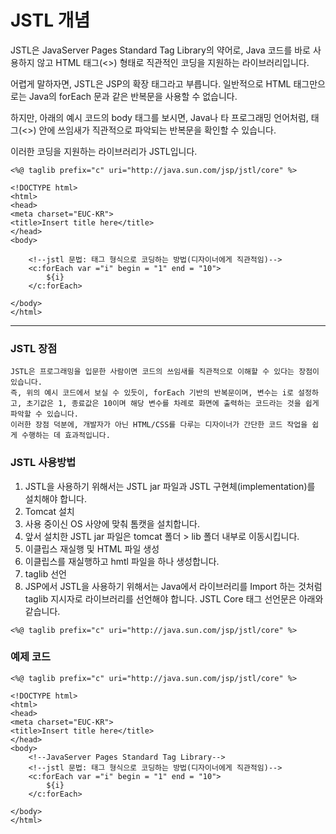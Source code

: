 # JSTL 개념

JSTL은 JavaServer Pages Standard Tag Library의 약어로, Java 코드를 바로 사용하지 않고 HTML 태그(<>) 형태로 직관적인 코딩을 지원하는 라이브러리입니다. 

어렵게 말하자면, JSTL은 JSP의 확장 태그라고 부릅니다. 일반적으로 HTML 태그만으로는 Java의 forEach 문과 같은 반복문을 사용할 수 없습니다. 

하지만, 아래의 예시 코드의 body 태그를 보시면, Java나 타 프로그래밍 언어처럼, 태그(<>) 안에 쓰임새가 직관적으로 파악되는 반복문을 확인할 수 있습니다. 

이러한 코딩을 지원하는 라이브러리가 JSTL입니다.

````
<%@ taglib prefix="c" uri="http://java.sun.com/jsp/jstl/core" %>

<!DOCTYPE html>
<html>
<head>
<meta charset="EUC-KR">
<title>Insert title here</title>
</head>
<body>

	<!--jstl 문법: 태그 형식으로 코딩하는 방법(디자이너에게 직관적임)-->
	<c:forEach var ="i" begin = "1" end = "10">
		${i}
	</c:forEach>

</body>
</html>
````

---

### JSTL 장점
````
JSTL은 프로그래밍을 입문한 사람이면 코드의 쓰임새를 직관적으로 이해할 수 있다는 장점이 있습니다. 
즉, 위의 예시 코드에서 보실 수 있듯이, forEach 기반의 반복문이며, 변수는 i로 설정하고, 초기값은 1, 종료값은 10이며 해당 변수를 차례로 화면에 출력하는 코드라는 것을 쉽게 파악할 수 있습니다. 
이러한 장점 덕분에, 개발자가 아닌 HTML/CSS를 다루는 디자이너가 간단한 코드 작업을 쉽게 수행하는 데 효과적입니다.
````

### JSTL 사용방법

1. JSTL을 사용하기 위해서는 JSTL jar 파일과 JSTL 구현체(implementation)를 설치해야 합니다.
2. Tomcat 설치
3. 사용 중이신 OS 사양에 맞춰 톰캣을 설치합니다.
4. 앞서 설치한 JSTL jar 파일은 tomcat 폴더 > lib 폴더 내부로 이동시킵니다.
5. 이클립스 재실행 및 HTML 파일 생성
6. 이클립스를 재실행하고 hmtl 파일을 하나 생성합니다.
7. taglib 선언
8. JSP에서 JSTL을 사용하기 위해서는 Java에서 라이브러리를 Import 하는 것처럼 taglib 지시자로 라이브러리를 선언해야 합니다. JSTL Core 태그 선언문은 아래와 같습니다.

````
<%@ taglib prefix="c" uri="http://java.sun.com/jsp/jstl/core" %>
````

### 예제 코드
````
<%@ taglib prefix="c" uri="http://java.sun.com/jsp/jstl/core" %>

<!DOCTYPE html>
<html>
<head>
<meta charset="EUC-KR">
<title>Insert title here</title>
</head>
<body>
	<!--JavaServer Pages Standard Tag Library-->
	<!--jstl 문법: 태그 형식으로 코딩하는 방법(디자이너에게 직관적임)-->
	<c:forEach var ="i" begin = "1" end = "10">
		${i}
	</c:forEach>

</body>
</html>
````